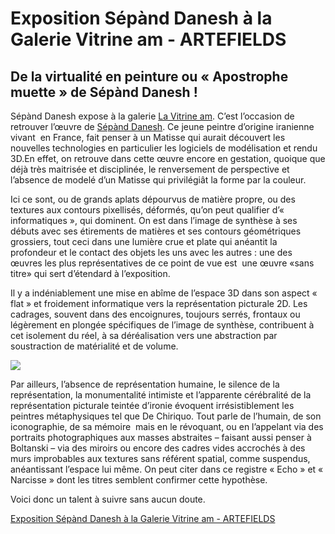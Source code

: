 # Exposition Sépànd Danesh à la Galerie Vitrine am - ARTEFIELDS
## **De la virtualité en peinture ou « Apostrophe muette » de Sépànd Danesh !**

Sépànd Danesh expose à la galerie [La Vitrine am](http://www.lavitrine-am.com/?ref=artefields.net). C’est l’occasion de retrouver l’œuvre de [Sépànd Danesh](http://sepanddanesh.com/?ref=artefields.net). Ce jeune peintre d’origine iranienne vivant  en France, fait penser à un Matisse qui aurait découvert les nouvelles technologies en particulier les logiciels de modélisation et rendu 3D.En effet, on retrouve dans cette œuvre encore en gestation, quoique que déjà très maitrisée et disciplinée, le renversement de perspective et l’absence de modelé d’un Matisse qui privilégiât la forme par la couleur.

Ici ce sont, ou de grands aplats dépourvus de matière propre, ou des textures aux contours pixellisés, déformés, qu’on peut qualifier d’« informatiques », qui dominent. On est dans l’image de synthèse à ses débuts avec ses étirements de matières et ses contours géométriques grossiers, tout ceci dans une lumière crue et plate qui anéantit la profondeur et le contact des objets les uns avec les autres : une des œuvres les plus représentatives de ce point de vue est  une œuvre «sans titre» qui sert d’étendard à l’exposition.

Il y a indéniablement une mise en abîme de l’espace 3D dans son aspect « flat » et froidement informatique vers la représentation picturale 2D. Les cadrages, souvent dans des encoignures, toujours serrés, frontaux ou légèrement en plongée spécifiques de l’image de synthèse, contribuent à cet isolement du réel, à sa déréalisation vers une abstraction par soustraction de matérialité et de volume.

![](Exposition%20Se%CC%81pa%CC%80nd%20Danesh%20a%CC%80%20la%20Galerie%20Vitrine%20am%20-%20ARTEFIELDS/sepand-danesh-artiste-peintre-2.jpg)

Par ailleurs, l’absence de représentation humaine, le silence de la représentation, la monumentalité intimiste et l’apparente cérébralité de la représentation picturale teintée d’ironie évoquent irrésistiblement les peintres métaphysiques tel que De Chiriquo. Tout parle de l’humain, de son iconographie, de sa mémoire  mais en le révoquant, ou en l’appelant via des portraits photographiques aux masses abstraites – faisant aussi penser à Boltanski – via des miroirs ou encore des cadres vides accrochés à des murs improbables aux textures sans référent spatial, comme suspendus, anéantissant l’espace lui même. On peut citer dans ce registre « Echo » et « Narcisse » dont les titres semblent confirmer cette hypothèse.

Voici donc un talent à suivre sans aucun doute.

[Exposition Sépànd Danesh à la Galerie Vitrine am - ARTEFIELDS](https://www.artefields.net/exposition-sepand-danesh-a-la-galerie-vitrine-am-impressions/)